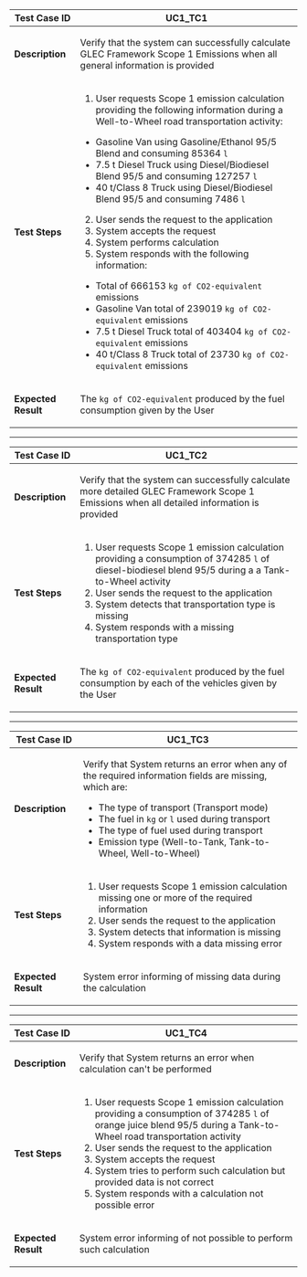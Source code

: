 <table>
<thead>
<tr>
<th>Test Case ID</th>
<th>UC1_TC1</th>
</tr>
</thead>
<tbody>
<tr>
<td>

**Description**

</td>
<td>

Verify that the system can successfully calculate GLEC Framework Scope 1 Emissions when all general information is provided

</td>
</tr>
<tr>
<td>

**Test Steps**

</td>
<td>

1. User requests Scope 1 emission calculation providing the following information during a Well-to-Wheel road transportation activity:
  - Gasoline Van using Gasoline/Ethanol 95/5 Blend and consuming 85364 `l`
  - 7.5 t Diesel Truck using Diesel/Biodiesel Blend 95/5 and consuming 127257 `l`
  - 40 t/Class 8 Truck using Diesel/Biodiesel Blend 95/5 and consuming 7486 `l`
2. User sends the request to the application
3. System accepts the request
4. System performs calculation
5. System responds with the following information:
  - Total of 666153 `kg of CO2-equivalent` emissions
  - Gasoline Van total of 239019 `kg of CO2-equivalent` emissions
  - 7.5 t Diesel Truck total of 403404 `kg of CO2-equivalent` emissions
  - 40 t/Class 8 Truck total of 23730 `kg of CO2-equivalent` emissions
   
</td>
</tr>
<tr>
<td>

**Expected Result**

</td>
<td>

The `kg of CO2-equivalent` produced by the fuel consumption given by the User

</td>
</tr>
</tbody>
</table>

----

<table>
<thead>
<tr>
<th>Test Case ID</th>
<th>UC1_TC2</th>
</tr>
</thead>
<tbody>
<tr>
<td>

**Description**

</td>
<td>

Verify that the system can successfully calculate more detailed GLEC Framework Scope 1 Emissions when all detailed information is provided

</td>
</tr>
<tr>
<td>

**Test Steps**

</td>
<td>

1. User requests Scope 1 emission calculation providing a consumption of 374285 `l` of diesel-biodiesel blend 95/5 during a a Tank-to-Wheel activity
2. User sends the request to the application
3. System detects that transportation type is missing
4. System responds with a missing transportation type
   
</td>
</tr>
<tr>
<td>

**Expected Result**

</td>
<td>

The `kg of CO2-equivalent` produced by the fuel consumption by each of the vehicles given by the User

</td>
</tr>
</tbody>
</table>

----

<table>
<thead>
<tr>
<th>Test Case ID</th>
<th>UC1_TC3</th>
</tr>
</thead>
<tbody>
<tr>
<td>

**Description**

</td>
<td>

Verify that System returns an error when any of the required information fields are missing, which are:
  - The type of transport (Transport mode)
  - The fuel in `kg` or `l` used during transport
  - The type of fuel used during transport
  - Emission type (Well-to-Tank, Tank-to-Wheel, Well-to-Wheel)  

</td>
</tr>
<tr>
<td>

**Test Steps**

</td>
<td>

1. User requests Scope 1 emission calculation missing one or more of the required information
2. User sends the request to the application
3. System detects that information is missing
4. System responds with a data missing error
   
</td>
</tr>
<tr>
<td>

**Expected Result**

</td>
<td>

System error informing of missing data during the calculation

</td>
</tr>
</tbody>
</table>

----

<table>
<thead>
<tr>
<th>Test Case ID</th>
<th>UC1_TC4</th>
</tr>
</thead>
<tbody>
<tr>
<td>

**Description**

</td>
<td>

Verify that System returns an error when calculation can't be performed

</td>
</tr>
<tr>
<td>

**Test Steps**

</td>
<td>

1. User requests Scope 1 emission calculation providing a consumption of 374285 `l` of orange juice blend 95/5 during a Tank-to-Wheel road transportation activity
2. User sends the request to the application
3. System accepts the request
4. System tries to perform such calculation but provided data is not correct
5. System responds with a calculation not possible error
   
</td>
</tr>
<tr>
<td>

**Expected Result**

</td>
<td>

System error informing of not possible to perform such calculation

</td>
</tr>
</tbody>
</table>
